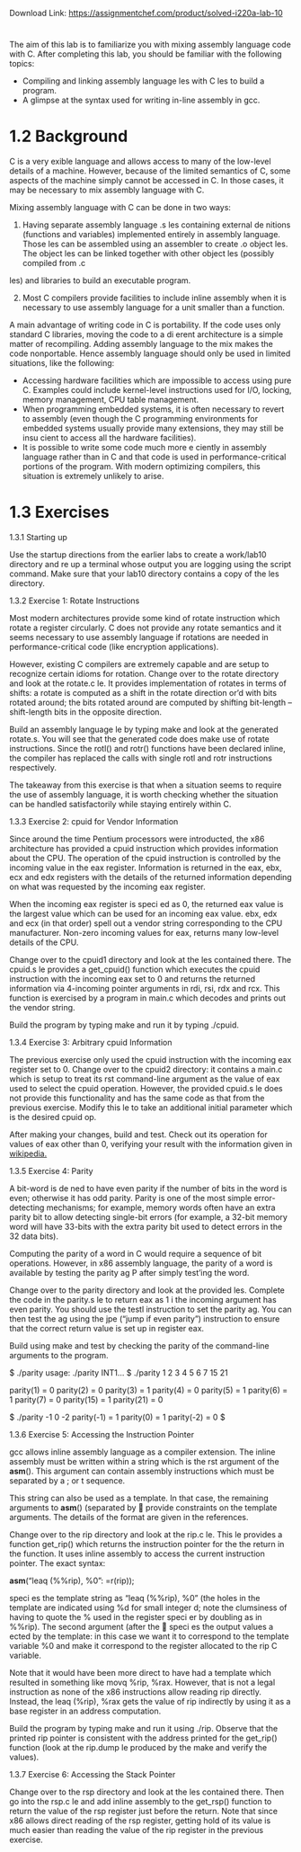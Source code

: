 Download Link: https://assignmentchef.com/product/solved-i220a-lab-10
<br>
<h1></h1>

The aim of this lab is to familiarize you with mixing assembly language code with C. After completing this lab, you should be familiar with the following topics:

<ul>

 <li>Compiling and linking assembly language les with C les to build a program.</li>

 <li>A glimpse at the syntax used for writing in-line assembly in gcc.</li>

</ul>

<h1>1.2        Background</h1>

C is a very exible language and allows access to many of the low-level details of a machine. However, because of the limited semantics of C, some aspects of the machine simply cannot be accessed in C. In those cases, it may be necessary to mix assembly language with C.

Mixing assembly language with C can be done in two ways:

<ol>

 <li>Having separate assembly language .s les containing external de nitions (functions and variables) implemented entirely in assembly language. Those les can be assembled using an assembler to create .o object les. The object les can be linked together with other object les (possibly compiled from .c</li>

</ol>

les) and libraries to build an executable program.

<ol start="2">

 <li>Most C compilers provide facilities to include inline assembly when it is necessary to use assembly language for a unit smaller than a function.</li>

</ol>

A main advantage of writing code in C is portability. If the code uses only standard C libraries, moving the code to a di erent architecture is a simple matter of recompiling. Adding assembly language to the mix makes the code nonportable. Hence assembly language should only be used in limited situations, like the following:

<ul>

 <li>Accessing hardware facilities which are impossible to access using pure C. Examples could include kernel-level instructions used for I/O, locking, memory management, CPU table management.</li>

 <li>When programming embedded systems, it is often necessary to revert to assembly (even though the C programming environments for embedded systems usually provide many extensions, they may still be insu cient to access all the hardware facilities).</li>

 <li>It is possible to write some code much more e ciently in assembly language rather than in C and that code is used in performance-critical portions of the program. With modern optimizing compilers, this situation is extremely unlikely to arise.</li>

</ul>

<h1>1.3       Exercises</h1>

1.3.1          Starting up

Use the startup directions from the earlier labs to create a work/lab10 directory and re up a terminal whose output you are logging using the script command. Make sure that your lab10 directory contains a copy of the les directory.

1.3.2               Exercise 1: Rotate Instructions

Most modern architectures provide some kind of rotate instruction which rotate a register circularly. C does not provide any rotate semantics and it seems necessary to use assembly language if rotations are needed in performance-critical code (like encryption applications).

However, existing C compilers are extremely capable and are setup to recognize certain idioms for rotation. Change over to the rotate directory and look at the rotate.c le. It provides implementation of rotates in terms of shifts: a rotate is computed as a shift in the rotate direction or’d with bits rotated around; the bits rotated around are computed by shifting bit-length – shift-length bits in the opposite direction.

Build an assembly language le by typing make and look at the generated rotate.s. You will see that the generated code does make use of rotate instructions. Since the rotl() and rotr() functions have been declared inline, the compiler has replaced the calls with single rotl and rotr instructions respectively.

The takeaway from this exercise is that when a situation seems to require the use of assembly language, it is worth checking whether the situation can be handled satisfactorily while staying entirely within C.

1.3.3                 Exercise 2: cpuid for Vendor Information

Since around the time Pentium processors were introducted, the x86 architecture has provided a cpuid instruction which provides information about the CPU. The operation of the cpuid instruction is controlled by the incoming value in the eax register. Information is returned in the eax, ebx, ecx and edx registers with the details of the returned information depending on what was requested by the incoming eax register.

When the incoming eax register is speci ed as 0, the returned eax value is the largest value which can be used for an incoming eax value. ebx, edx and ecx (in that order) spell out a vendor string corresponding to the CPU manufacturer. Non-zero incoming values for eax, returns many low-level details of the CPU.

Change over to the cpuid1 directory and look at the les contained there. The cpuid.s le provides a get_cpuid() function which executes the cpuid instruction with the incoming eax set to 0 and returns the returned information via 4-incoming pointer arguments in rdi, rsi, rdx and rcx. This function is exercised by a program in main.c which decodes and prints out the vendor string.

Build the program by typing make and run it by typing ./cpuid.

1.3.4                 Exercise 3: Arbitrary cpuid Information

The previous exercise only used the cpuid instruction with the incoming eax register set to 0. Change over to the cpuid2 directory: it contains a main.c which is setup to treat its rst command-line argument as the value of eax used to select the cpuid operation. However, the provided cpuid.s le does not provide this functionality and has the same code as that from the previous exercise. Modify this le to take an additional initial parameter which is the desired cpuid op.

After making your changes, build and test. Check out its operation for values of eax other than 0, verifying your result with the information given in <a href="https://en.wikipedia.org/wiki/CPUID">wikipedia.</a>

1.3.5            Exercise 4: Parity

A bit-word is de ned to have even parity if the number of bits in the word is even; otherwise it has odd parity. Parity is one of the most simple error-detecting mechanisms; for example, memory words often have an extra parity bit to allow detecting single-bit errors (for example, a 32-bit memory word will have 33-bits with the extra parity bit used to detect errors in the 32 data bits).

Computing the parity of a word in C would require a sequence of bit operations. However, in x86 assembly language, the parity of a word is available by testing the parity ag P after simply test’ing the word.

Change over to the parity directory and look at the provided les. Complete the code in the parity.s le to return eax as 1 i the incoming argument has even parity. You should use the testl instruction to set the parity ag. You can then test the ag using the jpe (“jump if even parity”) instruction to ensure that the correct return value is set up in register eax.

Build using make and test by checking the parity of the command-line arguments to the program.

$ ./parity usage: ./parity INT1… $ ./parity 1 2 3 4 5 6 7 15 21

parity(1) = 0 parity(2) = 0 parity(3) = 1 parity(4) = 0 parity(5) = 1 parity(6) = 1 parity(7) = 0 parity(15) = 1 parity(21) = 0

$ ./parity -1 0 -2 parity(-1) = 1 parity(0) = 1 parity(-2) = 0 $

1.3.6                  Exercise 5: Accessing the Instruction Pointer

gcc allows inline assembly language as a compiler extension. The inline assembly must be written within a string which is the rst argument of the __asm__(). This argument can contain assembly instructions which must be separated by a ; or 
t sequence.

This string can also be used as a template. In that case, the remaining arguments to __asm__() (separated by &#x1f642; provide constraints on the template arguments. The details of the format are given in the references.

Change over to the rip directory and look at the rip.c le. This le provides a function get_rip() which returns the instruction pointer for the the return in the function. It uses inline assembly to access the current instruction pointer. The exact syntax:

__asm__(“leaq (%%rip), %0”: =r(rip));

speci es the template string as “leaq (%%rip), %0” (the holes in the template are indicated using %d for small integer d; note the clumsiness of having to quote the % used in the register speci er by doubling as in %%rip). The second argument (after the &#x1f642; speci es the output values a ected by the template: in this case we want it to correspond to the template variable %0 and make it correspond to the register allocated to the rip C variable.

Note that it would have been more direct to have had a template which resulted in something like movq %rip, %rax. However, that is not a legal instruction as none of the x86 instructions allow reading rip directly. Instead, the leaq (%rip), %rax gets the value of rip indirectly by using it as a base register in an address computation.

Build the program by typing make and run it using ./rip. Observe that the printed rip pointer is consistent with the address printed for the get_rip() function (look at the rip.dump le produced by the make and verify the values).

1.3.7                Exercise 6: Accessing the Stack Pointer

Change over to the rsp directory and look at the les contained there. Then go into the rsp.c le and add inline assembly to the get_rsp() function to return the value of the rsp register just before the return. Note that since x86 allows direct reading of the rsp register, getting hold of its value is much easier than reading the value of the rip register in the previous exercise.